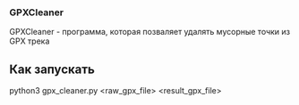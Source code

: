 ### GPXCleaner
GPXCleaner - программа, которая позваляет удалять мусорные точки из GPX трека

## Как запускать
python3 gpx_cleaner.py <raw_gpx_file> <result_gpx_file>